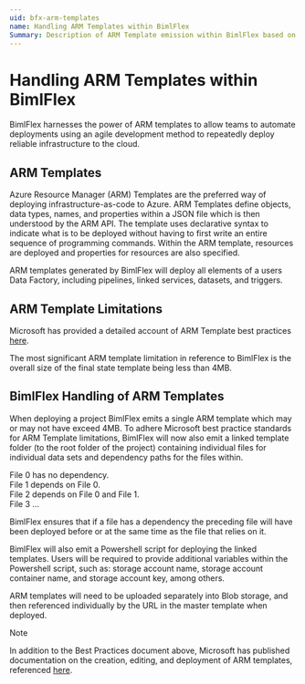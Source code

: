 ```yaml
---
uid: bfx-arm-templates
name: Handling ARM Templates within BimlFlex
Summary: Description of ARM Template emission within BimlFlex based on Azure size restriction(s)
---
```


# Handling ARM Templates within BimlFlex

BimlFlex harnesses the power of ARM templates to allow teams to automate deployments using an agile development method to repeatedly deploy reliable infrastructure to the cloud.

## ARM Templates

Azure Resource Manager (ARM) Templates are the preferred way of deploying infrastructure-as-code to Azure.
ARM Templates define objects, data types, names, and properties within a JSON file which is then understood by the ARM API.
The template uses declarative syntax to indicate what is to be deployed without having to first write an entire sequence of programming commands.
Within the ARM template, resources are deployed and properties for resources are also specified.

ARM templates generated by BimlFlex will deploy all elements of a users Data Factory, including pipelines, linked services, datasets, and triggers.

## ARM Template Limitations

Microsoft has provided a detailed account of ARM Template best practices [here](https://docs.microsoft.com/en-us/azure/azure-resource-manager/templates/template-best-practices).

The most significant ARM template limitation in reference to BimlFlex is the overall size of the final state template being less than 4MB.

## BimlFlex Handling of ARM Templates

When deploying a project BimlFlex emits a single ARM template which may or may not have exceed 4MB.
To adhere Microsoft best practice standards for ARM Template limitations, BimlFlex will now also emit a linked template folder (to the root folder of the project) containing individual files for individual data sets and dependency paths for the files within.

File 0 has no dependency.  
File 1 depends on File 0.  
File 2 depends on File 0 and File 1.  
File 3 ...  

BimlFlex ensures that if a file has a dependency the preceding file will have been deployed before or at the same time as the file that relies on it.

BimlFlex will also emit a Powershell script for deploying the linked templates.
Users will be required to provide additional variables within the Powershell script, such as: storage account name, storage account container name, and storage account key, among others.

ARM templates will need to be uploaded separately into Blob storage, and then referenced individually by the URL in the master template when deployed.

> [!NOTE]
> In addition to the Best Practices document above, Microsoft has published documentation on the creation, editing, and deployment of ARM templates, referenced [here](https://docs.microsoft.com/en-us/azure/azure-resource-manager/templates/quickstart-create-templates-use-the-portal).